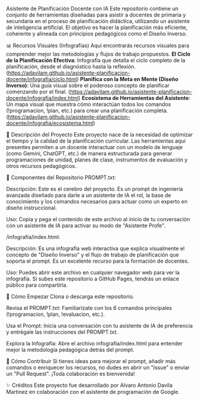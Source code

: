 Asistente de Planificación Docente con IA
Este repositorio contiene un conjunto de herramientas diseñadas para asistir a docentes de primaria y secundaria en el proceso de planificación didáctica, utilizando un asistente de inteligencia artificial. El objetivo es hacer la planificación más eficiente, coherente y alineada con principios pedagógicos como el Diseño Inverso.

📊 Recursos Visuales (Infografías) 
Aquí encontrarás recursos visuales para comprender mejor las metodologías y flujos de trabajo propuestos.
**El Ciclo de la Planificación Efectiva**: Infografía que detalla el ciclo completo de la planificación, desde el diagnóstico hasta la reflexión. (https://adavilam.github.io/asistente-planificacion-docente/infografia/ciclo.html)
**Planifica con la Meta en Mente (Diseño Inverso)**: Una guía visual sobre el poderoso concepto de planificar comenzando por el final. (https://adavilam.github.io/asistente-planificacion-docente/infografia/index.html)
**Ecosistema de Herramientas del Asistente**: Un mapa visual que muestra cómo interactúan todos los comandos (!programacion, !plan, etc.) para crear una planificación completa. (https://adavilam.github.io/asistente-planificacion-docente/infografia/ecosistema.html)

📜 Descripción del Proyecto
Este proyecto nace de la necesidad de optimizar el tiempo y la calidad de la planificación curricular. Las herramientas aquí presentes permiten a un docente interactuar con un modelo de lenguaje (como Gemini, ChatGPT, etc.) de manera estructurada para generar programaciones de unidad, planes de clase, instrumentos de evaluación y otros recursos pedagógicos.

🧰 Componentes del Repositorio
PROMPT.txt:

Descripción: Este es el cerebro del proyecto. Es un prompt de ingeniería avanzada diseñado para darle a un asistente de IA el rol, la base de conocimiento y los comandos necesarios para actuar como un experto en diseño instruccional.

Uso: Copia y pega el contenido de este archivo al inicio de tu conversación con un asistente de IA para activar su modo de "Asistente Profe".

/infografia/index.html:

Descripción: Es una infografía web interactiva que explica visualmente el concepto de "Diseño Inverso" y el flujo de trabajo de planificación que soporta el prompt. Es un excelente recurso para la formación de docentes.

Uso: Puedes abrir este archivo en cualquier navegador web para ver la infografía. Si subes este repositorio a GitHub Pages, tendrás un enlace público para compartirla.

🚀 Cómo Empezar
Clona o descarga este repositorio.

Revisa el PROMPT.txt: Familiarízate con los 6 comandos principales (!programacion, !plan, !evaluacion, etc.).

Usa el Prompt: Inicia una conversación con tu asistente de IA de preferencia y entrégale las instrucciones del PROMPT.txt.

Explora la Infografía: Abre el archivo infografia/index.html para entender mejor la metodología pedagógica detrás del prompt.

🤝 Cómo Contribuir
Si tienes ideas para mejorar el prompt, añadir más comandos o enriquecer los recursos, no dudes en abrir un "Issue" o enviar un "Pull Request". ¡Toda colaboración es bienvenida!

✨ Créditos
Este proyecto fue desarrollado por Alvaro Antonio Davila Martinez en colaboración con el asistente de programación de Google.
